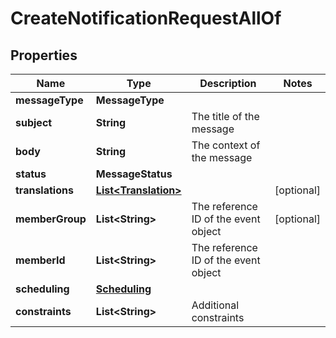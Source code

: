 

# CreateNotificationRequestAllOf


## Properties

Name | Type | Description | Notes
------------ | ------------- | ------------- | -------------
**messageType** | **MessageType** |  | 
**subject** | **String** | The title of the message | 
**body** | **String** | The context of the message | 
**status** | **MessageStatus** |  | 
**translations** | [**List&lt;Translation&gt;**](Translation.md) |  |  [optional]
**memberGroup** | **List&lt;String&gt;** | The reference ID of the event object |  [optional]
**memberId** | **List&lt;String&gt;** | The reference ID of the event object | 
**scheduling** | [**Scheduling**](Scheduling.md) |  | 
**constraints** | **List&lt;String&gt;** | Additional constraints | 



